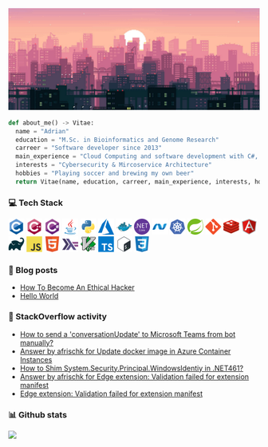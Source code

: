<!-- <link href="css/style.css" rel="stylesheet">-->
<div align="center">
  <img alt="banner" src="banner.png">
</div>

```python
def about_me() -> Vitae:
  name = "Adrian"
  education = "M.Sc. in Bioinformatics and Genome Research"
  carreer = "Software developer since 2013"
  main_experience = "Cloud Computing and software development with C#, Java and Python"
  interests = "Cybersecurity & Mircoservice Architecture"
  hobbies = "Playing soccer and brewing my own beer"
  return Vitae(name, education, carreer, main_experience, interests, hobbies)
```

### :computer: Tech Stack

<div>
  <img alt="C" width="32" height="32" src="icons/c-original.svg">
  <img alt="C++" width="32" height="32" src="icons/cplusplus-original.svg">
  <img alt="C#" width="32" height="32" src="icons/csharp-original.svg">
  <img alt="Java" width="32" height="32" src="icons/java-original.svg">
  <img alt="Python" width="32" height="32" src="icons/python-original.svg">
  <img alt="Azure" width="32" height="32" src="icons/azure.svg">
  <img alt="Docker" width="32" height="32" src="icons/docker-original.svg">
  <img alt=".NetCore" width="32" height="32" src="icons/dotnetcore-original.svg">
  <img alt=".Net" width="32" height="32" src="icons/dot-net-original.svg">
  <img alt="Kubernetes" width="32" height="32" src="icons/kubernetes-plain.svg">
  <img alt="Spring" width="32" height="32" src="icons/spring-original.svg">
  <img alt="Git" width="32" height="32" src="icons/git-original.svg">
  <img alt="Redis" width="32" height="32" src="icons/redis-original.svg">
  <img alt="Angular" width="32" height="32" src="icons/angularjs-original.svg">
  <img alt="Gradle" width="32" height="32" src="icons/gradle-plain.svg">
  <img alt="JavaScript" width="32" height="32" src="icons/javascript-original.svg">
  <img alt="HTML5" width="32" height="32" src="icons/html5-original.svg">
  <img alt="Haskell" width="32" height="32" src="icons/haskell-original.svg">
  <img alt="Vim" width="32" height="32" src="icons/vim-original.svg">
  <img alt="TypeScript" width="32" height="32" src="icons/typescript-original.svg">
  <img alt="Bash" width="32" height="32" src="icons/bash-original.svg">
  <img alt="CSS3" width="32" height="32" src="icons/css3-original.svg">
</div>

### :newspaper: Blog posts
<!-- BLOGPOST:START -->
- [How To Become An Ethical Hacker](https://afrischk.github.io/How-To-Become-An-Ethical-Hacker)
- [Hello World](https://afrischk.github.io/Hello-World)<!-- BLOGPOST:END -->

### :bookmark_tabs: StackOverflow activity
<!-- STACKOVERFLOW:START -->
- [How to send a 'conversationUpdate' to Microsoft Teams from bot manually?](https://stackoverflow.com/questions/57304988/how-to-send-a-conversationupdate-to-microsoft-teams-from-bot-manually)
- [Answer by afrischk for Update docker image in Azure Container Instances](https://stackoverflow.com/questions/49796968/update-docker-image-in-azure-container-instances/56440278#56440278)
- [How to Shim System.Security.Principal.WindowsIdentiy in .NET461?](https://stackoverflow.com/questions/55627066/how-to-shim-system-security-principal-windowsidentiy-in-net461)
- [Answer by afrischk for Edge extension: Validation failed for extension manifest](https://stackoverflow.com/questions/55124566/edge-extension-validation-failed-for-extension-manifest/55449580#55449580)
- [Edge extension: Validation failed for extension manifest](https://stackoverflow.com/questions/55124566/edge-extension-validation-failed-for-extension-manifest)
<!-- STACKOVERFLOW:END -->

### :bar_chart: Github stats

<img src="https://github-readme-stats.vercel.app/api/top-langs/?username=afrischk&theme=radical" />